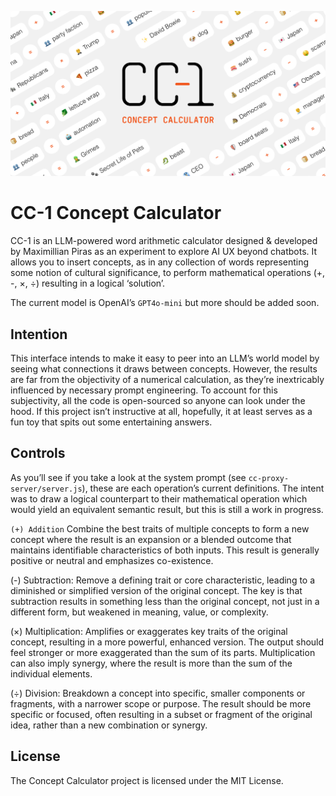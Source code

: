 ![Concept Calculator Banner](public/ogImage.png)

# CC-1 Concept Calculator
CC-1 is an LLM-powered word arithmetic calculator designed & developed by Maximillian Piras as an experiment to explore AI UX beyond chatbots. It allows you to insert concepts, as in any collection of words representing some notion of cultural significance, to perform mathematical operations (+, -, ×, ÷) resulting in a logical ‘solution’. 

The current model is OpenAI’s `GPT4o-mini` but more should be added soon.

## Intention

This interface intends to make it easy to peer into an LLM’s world model by seeing what connections it draws between concepts. However, the results are far from the objectivity of a numerical calculation, as they’re inextricably influenced by necessary prompt engineering. To account for this subjectivity, all the code is open-sourced so anyone can look under the hood. If this project isn’t instructive at all, hopefully, it at least serves as a fun toy that spits out some entertaining answers.

## Controls

As you’ll see if you take a look at the system prompt (see `cc-proxy-server/server.js`), these are each operation’s current definitions. The intent was to draw a logical counterpart to their mathematical operation which would yield an equivalent semantic result, but this is still a work in progress.

`(+) Addition` Combine the best traits of multiple concepts to form a new concept where the result is an expansion or a blended outcome that maintains identifiable characteristics of both inputs. This result is generally positive or neutral and emphasizes co-existence. 

(-) Subtraction: Remove a defining trait or core characteristic, leading to a diminished or simplified version of the original concept. The key is that subtraction results in something less than the original concept, not just in a different form, but weakened in meaning, value, or complexity. 

(×) Multiplication: Amplifies or exaggerates key traits of the original concept, resulting in a more powerful, enhanced version. The output should feel stronger or more exaggerated than the sum of its parts. Multiplication can also imply synergy, where the result is more than the sum of the individual elements.

(÷) Division: Breakdown a concept into specific, smaller components or fragments, with a narrower scope or purpose. The result should be more specific or focused, often resulting in a subset or fragment of the original idea, rather than a new combination or synergy.

## License

The Concept Calculator project is licensed under the MIT License.
